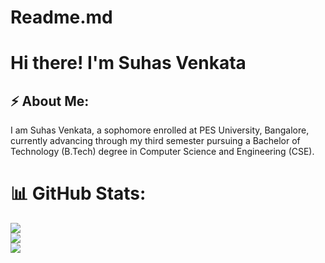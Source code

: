 # Readme.md

# Hi there! I'm Suhas Venkata

## ⚡️ About Me:
I am Suhas Venkata, a sophomore enrolled at PES University, Bangalore, currently advancing through my third semester pursuing a Bachelor of Technology (B.Tech) degree in Computer Science and Engineering (CSE).


# 📊 GitHub Stats:
![](https://github-readme-stats.vercel.app/api?username=sUhAs1011&theme=dark&hide_border=true&include_all_commits=true&count_private=true)<br/>
![](https://github-readme-streak-stats.herokuapp.com/?user=sUhAs1011&theme=dark&hide_border=true)<br/>
![](https://github-readme-stats.vercel.app/api/top-langs/?username=sUhAs1011&theme=dark&hide_border=true&include_all_commits=true&count_private=true&layout=compact)
